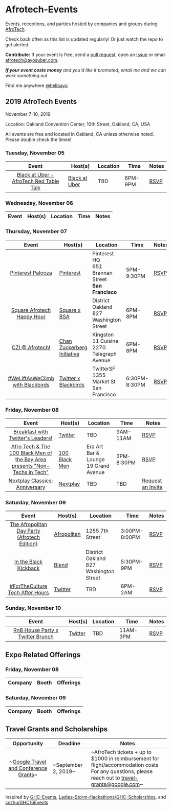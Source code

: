 # Afrotech-Events

Events, receptions, and parties hosted by companies and groups during [AfroTech](https://e.sparxo.com/Afrotech19).

Check back often as this list is updated regularly! Or just watch the repo to get alerted.

**Contribute:** If your event is free, send a [pull request](https://github.com/helloayo/Afrotech-Events/pulls), open an [Issue](https://github.com/helloayo/Afrotech-Events/issues) or email [afrotech@ayosuber.com](mailto:afrotech@ayosuber.com). 

_**If your event costs money** and you'd like it promoted, email me and we can work something out_

Find me anywhere [@helloayo](https://instagram.com/helloayo)

## 2019 AfroTech Events

November 7-10, 2019

Location: Oakland Convention Center, 10th Street, Oakland, CA, USA

All events are free and located in Oakland, CA unless otherwise noted. Please double check the times!

### Tuesday, November 05

Event                     | Host(s)      | Location     | Time       | Notes
:---------------------:| ------------- | ------------ | -------- | ------------
[Black at Uber - AfroTech Red Table Talk](https://www.eventbrite.com/e/black-at-uber-afrotech-red-table-talk-tickets-77035785107?aff=ayosuber)| [Black at Uber](https://www.uber.com/us/en/careers/list/) | TBD | 6PM-9PM |  [RSVP](https://www.eventbrite.com/e/black-at-uber-afrotech-red-table-talk-tickets-77035785107?aff=ayosuber)

### Wednesday, November 06

Event                     | Host(s)      | Location     | Time       | Notes
:---------------------:| ------------- | ------------ | -------- | ------------

### Thursday, November 07

Event                     | Host(s)      | Location     | Time       | Notes
:---------------------:| ------------- | ------------ | -------- | ------------
[Pinterest Palooza](https://pinterestpalooza2019.splashthat.com)| [Pinterest](https://careers.pinterest.com/careers) | Pinterest HQ <br> 651 Brannan Street <br> **San Francisco**| 5PM-9:30PM |  [RSVP](https://pinterestpalooza2019.splashthat.com)
[Square Afrotech Happy Hour](https://squareafrotechhappyhour.splashthat.com)| [Square x BSA](https://squareup.com/us/en/careers) | District Oakland <br> 827 Washington Street | 6PM-8PM |  [RSVP](https://squareafrotechhappyhour.splashthat.com)
[CZI @ Afrotech!](https://www.eventbrite.com/e/czi-afrotech-tickets-75014029983)| [Chan Zuckerberg Initiative](https://chanzuckerberg.com/join-us/openings/) | Kingston 11 Cuisine <br> 2270 Telegraph Avenue | 6PM-8PM |  [RSVP](https://www.eventbrite.com/e/czi-afrotech-tickets-75014029983)
[#WeLiftAsWeClimb with Blackbirds](https://weliftasweclimb.splashthat.com)| [Twitter x Blackbirds](https://careers.twitter.com/en.html) | TwitterSF <br> 1355 Market St  <br> San Francisco | 6:30PM-8:30PM |  [RSVP](https://weliftasweclimb.splashthat.com)

### Friday, November 08

Event                     | Host(s)       | Location     | Time       | Notes
:---------------------:| ------------- | ------------ | -------- | ------------
[Breakfast with Twitter's Leaders!](https://weliftasweclimb.splashthat.com)| [Twitter](https://careers.twitter.com/en.html) | TBD | 9AM-11AM |  [RSVP](https://weliftasweclimb.splashthat.com)
[Afro Tech & The 100 Black Men of the Bay Area presents "Non-Techs in Tech"](https://www.eventbrite.com/e/afro-tech-the-100-black-men-of-the-bay-area-presents-non-techs-in-tech-tickets-76830063789?aff=ayosuber) | [100 Black Men](https://100blackmenba.org/)| Era Art Bar & Lounge <br> 19 Grand Avenue | 3PM-8:30PM | [RSVP](https://www.eventbrite.com/e/afro-tech-the-100-black-men-of-the-bay-area-presents-non-techs-in-tech-tickets-76830063789?aff=ayosuber)
[Nextplay Classics: Anniversary](https://airtable.com/shrvokJrJ1vmqpgRy)| [Nextplay](https://www.nextplayevents.com/) | TBD | TBD |  [Request an Invite](https://airtable.com/shrvokJrJ1vmqpgRy)

### Saturday, November 09

Event                     | Host(s)       | Location     | Time       | Notes
:---------------------:| ------------- | ------------ | -------- | ------------
[The Afropolitan Day Party (Afrotech Edition)](https://afropolitanafrotec.eventbrite.com?aff=ayosuber) | [Afropolitan](http://afropolitangroup.com/) | 1255 7th Street | 3:00PM-8:00PM |  [RSVP](https://www.eventbrite.com/e/the-afropolitan-day-party-afrotech-edition-tickets-71596062751)
[In the Black Kickback](https://www.eventbrite.com/e/in-the-black-kickback-tickets-74332306931)| [Blend](https://blend.com/company/careers/) | District Oakland <br> 827 Washington Street | 5:30PM-9PM |  [RSVP](https://www.eventbrite.com/e/in-the-black-kickback-tickets-74332306931)
[#ForTheCulture Tech After Hours](https://weliftasweclimb.splashthat.com)| [Twitter](https://careers.twitter.com/en.html) | TBD | 8PM-2AM |  [RSVP](https://weliftasweclimb.splashthat.com)

### Sunday, November 10

Event                     | Host(s)      | Location     | Time       | Notes
:---------------------:| ------------- | ------------ | -------- | ------------
[RnB House Party x Twitter Brunch](https://weliftasweclimb.splashthat.com)| [Twitter](https://careers.twitter.com/en.html) | TBD | 11AM-3PM |  [RSVP](https://weliftasweclimb.splashthat.com)

## Expo Related Offerings

### Friday, November 08

Company                     | Booth | Offerings
:---------------------:| ------------- | -------------

### Saturday, November 09

Company                     | Booth | Offerings
:---------------------:| ------------- | -------------

## Travel Grants and Scholarships

Opportunity              | Deadline      | Notes
:---------------------:| ------------- | ------------
~[Google Travel and Conference Grants](https://docs.google.com/forms/d/e/1FAIpQLSf71z_QrNmd0cOpUOwY5vImXLiivnrVS_5tTY1JO4Q7beJ6aA/viewform)~| ~September 2, 2019~ | ~AfroTech tickets + up to $1000 in reimbursement for flight/accommodation costs <br> For any questions, please reach out to travel-grants@google.com~

Inspired by [GHC-Events](https://github.com/missCarrieMah/GHC-Events/), [Ladies-Storm-Hackathons/GHC-Scholarships](https://github.com/Ladies-Storm-Hackathons/GHC-Scholarships), and [cszhu/GHC16Events](https://github.com/cszhu/GHC16Events)
